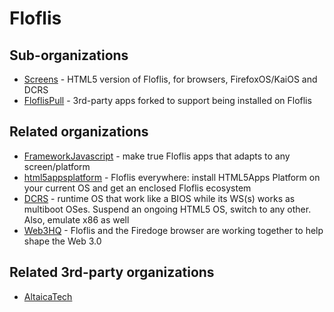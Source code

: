 # Floflis

## Sub-organizations

* [Screens](https://github.com/FloflisScreens) - HTML5 version of Floflis, for browsers, FirefoxOS/KaiOS and DCRS
* [FloflisPull](https://github.com/FloflisPull) - 3rd-party apps forked to support being installed on Floflis

## Related organizations

* [FrameworkJavascript](https://github.com/FrameworkJavascript) - make true Floflis apps that adapts to any screen/platform
* [html5appsplatform](https://github.com/html5appsplatform) - Floflis everywhere: install HTML5Apps Platform on your current OS and get an enclosed Floflis ecosystem
* [DCRS](https://github.com/DCRS) - runtime OS that work like a BIOS while its WS(s) works as multiboot OSes. Suspend an ongoing HTML5 OS, switch to any other. Also, emulate x86 as well
* [Web3HQ](https://github.com/Web3HQ) - Floflis and the Firedoge browser are working together to help shape the Web 3.0

## Related 3rd-party organizations

* [AltaicaTech](https://github.com/AltaicaTech)
